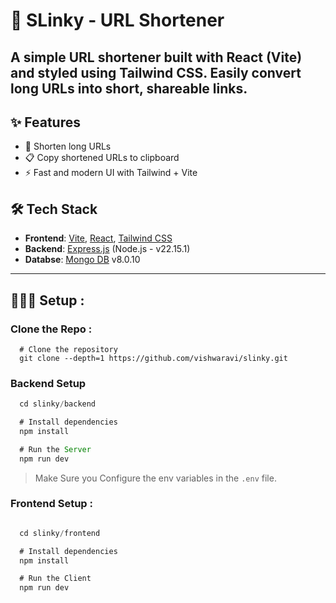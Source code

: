 # 🔗 SLinky - URL Shortener
## A simple URL shortener built with **React (Vite)** and styled using **Tailwind CSS**. Easily convert long URLs into short, shareable links.

## ✨ Features

- 🔗 Shorten long URLs
- 📋 Copy shortened URLs to clipboard
- ⚡ Fast and modern UI with Tailwind + Vite

## 🛠️ Tech Stack

- **Frontend**: [Vite](https://vitejs.dev/), [React](https://reactjs.org/), [Tailwind CSS](https://tailwindcss.com/)
- **Backend**: [Express.js](https://expressjs.com/) (Node.js - v22.15.1)
- **Databse**: [Mongo DB](https://www.mongodb.com/)  v8.0.10

---

## 👨🏻‍💻 Setup :

### Clone the Repo : 

```
  # Clone the repository
  git clone --depth=1 https://github.com/vishwaravi/slinky.git

```

### Backend Setup
```javascript
  cd slinky/backend

  # Install dependencies
  npm install

  # Run the Server
  npm run dev
```
> Make Sure you Configure the env variables in the `.env` file.

### Frontend Setup :

```javascript

  cd slinky/frontend

  # Install dependencies
  npm install

  # Run the Client
  npm run dev

```